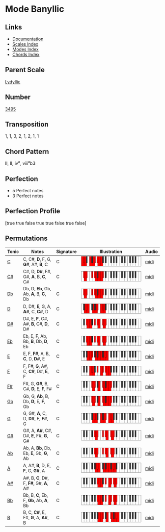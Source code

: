 # Mode Banyllic

## Links

- [Documentation](README.md)
- [Scales Index](Scales.md)
- [Modes Index](Modes.md)
- [Chords Index](Chords.md)

## Parent Scale

[Lydyllic](ScaleLydyllic.md)

## Number

[3495](https://ianring.com/musictheory/scales/3495)

## Transposition

1, 1, 3, 2, 1, 2, 1, 1

## Chord Pattern

II, II, iv⁰, viii⁰b3

## Perfection

- 5 Perfect notes
- 3 Perfect notes

## Perfection Profile

[true true false true true false true false]

## Permutations

| Tonic | Notes | Signature | Illustration | Audio |
|-------|-------|-----------|--------------|-------|
| [C](ModeCNaturalBanyllic.md) | C, C#, **D**, F, G, **G#**, A#, **B**, C | C | ![CNaturalBanyllic](ModeCNaturalBanyllic.png) | [midi](https://github.com/edipermadi/music/blob/main/docs/ModeCNaturalBanyllic.mid?raw=true) |
| [C#](ModeCSharpBanyllic.md) | C#, D, **D#**, F#, G#, **A**, B, **C**, C# | C | ![CSharpBanyllic](ModeCSharpBanyllic.png) | [midi](https://github.com/edipermadi/music/blob/main/docs/ModeCSharpBanyllic.mid?raw=true) |
| [Db](ModeDFlatBanyllic.md) | Db, D, **Eb**, Gb, Ab, **A**, B, **C**, Db | C | ![DFlatBanyllic](ModeDFlatBanyllic.png) | [midi](https://github.com/edipermadi/music/blob/main/docs/ModeDFlatBanyllic.mid?raw=true) |
| [D](ModeDNaturalBanyllic.md) | D, D#, **E**, G, A, **A#**, C, **C#**, D | C | ![DNaturalBanyllic](ModeDNaturalBanyllic.png) | [midi](https://github.com/edipermadi/music/blob/main/docs/ModeDNaturalBanyllic.mid?raw=true) |
| [D#](ModeDSharpBanyllic.md) | D#, E, **F**, G#, A#, **B**, C#, **D**, D# | C | ![DSharpBanyllic](ModeDSharpBanyllic.png) | [midi](https://github.com/edipermadi/music/blob/main/docs/ModeDSharpBanyllic.mid?raw=true) |
| [Eb](ModeEFlatBanyllic.md) | Eb, E, **F**, Ab, Bb, **B**, Db, **D**, Eb | C | ![EFlatBanyllic](ModeEFlatBanyllic.png) | [midi](https://github.com/edipermadi/music/blob/main/docs/ModeEFlatBanyllic.mid?raw=true) |
| [E](ModeENaturalBanyllic.md) | E, F, **F#**, A, B, **C**, D, **D#**, E | C | ![ENaturalBanyllic](ModeENaturalBanyllic.png) | [midi](https://github.com/edipermadi/music/blob/main/docs/ModeENaturalBanyllic.mid?raw=true) |
| [F](ModeFNaturalBanyllic.md) | F, F#, **G**, A#, C, **C#**, D#, **E**, F | C | ![FNaturalBanyllic](ModeFNaturalBanyllic.png) | [midi](https://github.com/edipermadi/music/blob/main/docs/ModeFNaturalBanyllic.mid?raw=true) |
| [F#](ModeFSharpBanyllic.md) | F#, G, **G#**, B, C#, **D**, E, **F**, F# | C | ![FSharpBanyllic](ModeFSharpBanyllic.png) | [midi](https://github.com/edipermadi/music/blob/main/docs/ModeFSharpBanyllic.mid?raw=true) |
| [Gb](ModeGFlatBanyllic.md) | Gb, G, **Ab**, B, Db, **D**, E, **F**, Gb | C | ![GFlatBanyllic](ModeGFlatBanyllic.png) | [midi](https://github.com/edipermadi/music/blob/main/docs/ModeGFlatBanyllic.mid?raw=true) |
| [G](ModeGNaturalBanyllic.md) | G, G#, **A**, C, D, **D#**, F, **F#**, G | C | ![GNaturalBanyllic](ModeGNaturalBanyllic.png) | [midi](https://github.com/edipermadi/music/blob/main/docs/ModeGNaturalBanyllic.mid?raw=true) |
| [G#](ModeGSharpBanyllic.md) | G#, A, **A#**, C#, D#, **E**, F#, **G**, G# | C | ![GSharpBanyllic](ModeGSharpBanyllic.png) | [midi](https://github.com/edipermadi/music/blob/main/docs/ModeGSharpBanyllic.mid?raw=true) |
| [Ab](ModeAFlatBanyllic.md) | Ab, A, **Bb**, Db, Eb, **E**, Gb, **G**, Ab | C | ![AFlatBanyllic](ModeAFlatBanyllic.png) | [midi](https://github.com/edipermadi/music/blob/main/docs/ModeAFlatBanyllic.mid?raw=true) |
| [A](ModeANaturalBanyllic.md) | A, A#, **B**, D, E, **F**, G, **G#**, A | C | ![ANaturalBanyllic](ModeANaturalBanyllic.png) | [midi](https://github.com/edipermadi/music/blob/main/docs/ModeANaturalBanyllic.mid?raw=true) |
| [A#](ModeASharpBanyllic.md) | A#, B, **C**, D#, F, **F#**, G#, **A**, A# | C | ![ASharpBanyllic](ModeASharpBanyllic.png) | [midi](https://github.com/edipermadi/music/blob/main/docs/ModeASharpBanyllic.mid?raw=true) |
| [Bb](ModeBFlatBanyllic.md) | Bb, B, **C**, Eb, F, **Gb**, Ab, **A**, Bb | C | ![BFlatBanyllic](ModeBFlatBanyllic.png) | [midi](https://github.com/edipermadi/music/blob/main/docs/ModeBFlatBanyllic.mid?raw=true) |
| [B](ModeBNaturalBanyllic.md) | B, C, **C#**, E, F#, **G**, A, **A#**, B | C | ![BNaturalBanyllic](ModeBNaturalBanyllic.png) | [midi](https://github.com/edipermadi/music/blob/main/docs/ModeBNaturalBanyllic.mid?raw=true) |
